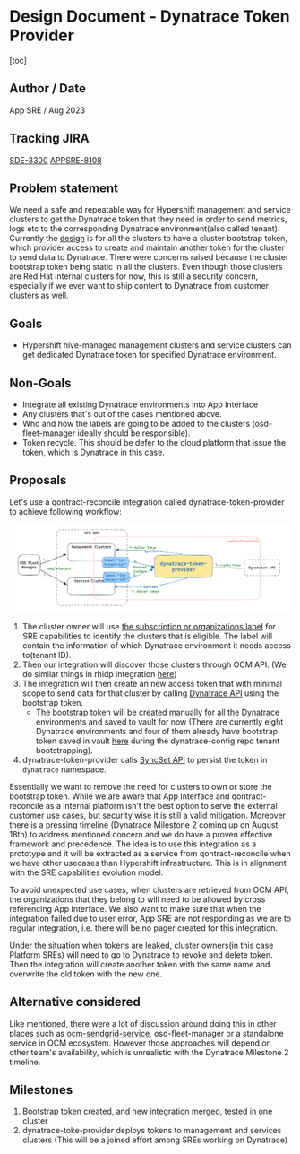 # Design Document - Dynatrace Token Provider

[toc]

## Author / Date

App SRE / Aug 2023

## Tracking JIRA

[SDE-3300](https://issues.redhat.com/browse/SDE-3300)
[APPSRE-8108](https://issues.redhat.com/browse/APPSRE-8108)

## Problem statement

We need a safe and repeatable way for Hypershift management and service clusters to get the Dynatrace token that they need in order to send metrics, logs etc to the corresponding Dynatrace environment(also called tenant). Currently the [design](https://docs.google.com/document/d/1VW-mEYLYlIeQ8XERZ5TYUmFQZd9Hfumi_c_PWejoJjs/edit) is for all the clusters to have a cluster bootstrap token, which provider access to create and maintain another token for the cluster to send data to Dynatrace. There were concerns raised because the cluster bootstrap token being static in all the clusters. Even though those clusters are Red Hat internal clusters for now, this is still a security concern, especially if we ever want to ship content to Dynatrace from customer clusters as well.

## Goals

* Hypershift hive-managed management clusters and service clusters can get dedicated Dynatrace token for specified Dynatrace environment.

## Non-Goals

* Integrate all existing Dynatrace environments into App Interface
* Any clusters that's out of the cases mentioned above.
* Who and how the labels are going to be added to the clusters (osd-fleet-manager ideally should be responsible).
* Token recycle. This should be defer to the cloud platform that issue the token, which is Dynatrace in this case. 

## Proposals

Let's use a qontract-reconcile integration called dynatrace-token-provider to achieve following workflow:

![](images/dynatrace-token-provider.png)


1. The cluster owner will use [the subscription or organizations label](https://service.pages.redhat.com/dev-guidelines/docs/sre-capabilities/framework/ocm-labels/) for SRE capabilities to identify the clusters that is eligible. The label will contain the information of which Dynatrace environment it needs access to(tenant ID). 
2. Then our integration will discover those clusters through OCM API. (We do similar things in rhidp integration [here](https://github.com/app-sre/qontract-reconcile/blob/master/reconcile/rhidp/common.py#L42))
3. The integration will then create an new access token that with minimal scope to send data for that cluster by calling [Dynatrace API](https://www.dynatrace.com/support/help/dynatrace-api/environment-api/tokens-v2/api-tokens/post-token) using the bootstrap token. 
    * The bootstrap token will be created manually for all the Dynatrace environments and saved to vault for now (There are currently eight Dynatrace environments and four of them already have bootstrap token saved in vault [here](https://vault.devshift.net/ui/vault/secrets/app-sre/list/creds/dynatrace/redhat-aws/bootstrap-api-tokens/) during the dynatrace-config repo tenant bootstrapping).
4. dynatrace-token-provider calls [SyncSet API](https://api.openshift.com/#/default/post_api_clusters_mgmt_v1_clusters__cluster_id__external_configuration_syncsets) to persist the token in `dynatrace` namespace.


Essentially we want to remove the need for clusters to own or store the bootstrap token. While we are aware that App Interface and qontract-reconcile as a internal platform isn't the best option to serve the external customer use cases, but security wise it is still a valid mitigation. Moreover there is a pressing timeline (Dynatrace Milestone 2 coming up on August 18th) to address mentioned concern and we do have a proven effective framework and precedence. The idea is to use this integration as a prototype and it will be extracted as a service from qontract-reconcile when we have other usecases than Hypershift infrastructure. This is in alignment with the SRE capabilities evolution model.

To avoid unexpected use cases, when clusters are retrieved from OCM API, the organizations that they belong to will need to be allowed by cross referencing App Interface. We also want to make sure that when the integration failed due to user error, App SRE are not responding as we are to regular integration, i.e. there will be no pager created for this integration.

Under the situation when tokens are leaked, cluster owners(in this case Platform SREs) will need to go to Dynatrace to revoke and delete token. Then the integration will create another token with the same name and overwrite the old token with the new one.

## Alternative considered

Like mentioned, there were a lot of discussion around doing this in other places such as [ocm-sendgrid-service](https://gitlab.cee.redhat.com/service/ocm-sendgrid-service), osd-fleet-manager or a standalone service in OCM ecosystem. However those approaches will depend on other team's availability, which is unrealistic with the Dynatrace Milestone 2 timeline.


## Milestones
1. Bootstrap token created, and new integration merged, tested in one cluster
2. dynatrace-toke-provider deploys tokens to management and services clusters (This will be a joined effort among SREs working on Dynatrace)
